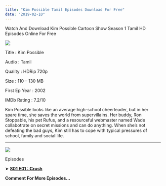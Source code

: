 ```yaml
---
title: "Kim Possible Tamil Episodes Download For Free"
date: "2019-02-10"
---
```


Watch And Download Kim Possible Cartoon Show Season 1 Tamil HD Episodes Online For Free

[![](https://4.bp.blogspot.com/-SqqiNL_5YJY/XGAK6HB9GGI/AAAAAAAABZ0/xcUbfqykyrcRxqJPc-TG0_0BuA_crL2NACLcBGAs/s320/Kim.Poster{9560a35704a61d56b1c5bb169ad4626925aff5012047a8ffb6d720526964f1e1}2B01{9560a35704a61d56b1c5bb169ad4626925aff5012047a8ffb6d720526964f1e1}2BTk.jpg)](https://4.bp.blogspot.com/-SqqiNL_5YJY/XGAK6HB9GGI/AAAAAAAABZ0/xcUbfqykyrcRxqJPc-TG0_0BuA_crL2NACLcBGAs/s1600/Kim.Poster{9560a35704a61d56b1c5bb169ad4626925aff5012047a8ffb6d720526964f1e1}2B01{9560a35704a61d56b1c5bb169ad4626925aff5012047a8ffb6d720526964f1e1}2BTk.jpg)

Title : Kim Possible 

Audio : Tamil

Quality : HDRip 720p

Size : 110 – 130 MB

First Ep Year : 2002

IMDb Rating : 7.2/10

Kim Possible looks like an average high-school cheerleader, but in her spare time, she saves the world from supervillains. Her buddy, Ron Stoppable, his pet Rufus, and a resourceful webmaster named Wade collabotrate on secret missions and can do anything. When she’s not defeating the bad guys, Kim still has to cope with typical pressures of school, family and social life.

* * *

[![](https://1.bp.blogspot.com/-_-FtIDF3M-Y/XGAL6b7jNDI/AAAAAAAABZ8/zSmOKSLffrweb9QX_HLZN0GwffriWOOsACLcBGAs/s320/Kim{9560a35704a61d56b1c5bb169ad4626925aff5012047a8ffb6d720526964f1e1}2BPossible{9560a35704a61d56b1c5bb169ad4626925aff5012047a8ffb6d720526964f1e1}2BBanner{9560a35704a61d56b1c5bb169ad4626925aff5012047a8ffb6d720526964f1e1}2BTk.png)](https://1.bp.blogspot.com/-_-FtIDF3M-Y/XGAL6b7jNDI/AAAAAAAABZ8/zSmOKSLffrweb9QX_HLZN0GwffriWOOsACLcBGAs/s1600/Kim{9560a35704a61d56b1c5bb169ad4626925aff5012047a8ffb6d720526964f1e1}2BPossible{9560a35704a61d56b1c5bb169ad4626925aff5012047a8ffb6d720526964f1e1}2BBanner{9560a35704a61d56b1c5bb169ad4626925aff5012047a8ffb6d720526964f1e1}2BTk.png)

Episodes

➤ **[S01 E01 : Crush](https://clk.ink/excg)** 

**Comment For More Episodes…**
